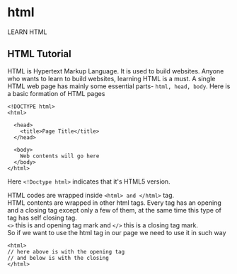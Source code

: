 # html
LEARN HTML

## HTML Tutorial

HTML is Hypertext Markup Language. It is used to build websites. Anyone who wants to learn to build websites, learning HTML is a must. 
A single HTML web page has mainly some essential parts- `html, head, body`. Here is a basic formation of HTML pages
```
<!DOCTYPE html>
<html>

  <head>
    <title>Page Title</title>
  </head>
  
  <body>
    Web contents will go here
  </body>
</html>
```
Here `<!Doctype html>` indicates that it's HTML5 version. 


HTML codes are wrapped inside `<html> and </html>` tag. <br/>
HTML contents are wrapped in other html tags. Every tag has an opening and a closing tag except only a few of them, at the same time this type of tag has self closing tag. <br/>
`<>` this is and opening tag mark and `</>` this is a closing tag mark. <br/>
So if we want to use the html tag in our page we need to use it in such way <br/>
```
<html>
// here above is with the opening tag
// and below is with the closing
</html>
```
